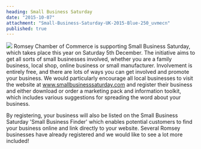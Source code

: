 ```yaml
---
heading: Small Business Saturday
date: "2015-10-07"
attachment: "Small-Business-Saturday-UK-2015-Blue-250_uvmecn"
published: true
---
```



![]({{site.baseurl}}/Small-Business-Saturday-UK-2015-Blue-250_uvmecn)
Romsey Chamber of Commerce is supporting Small Business Saturday, which takes place this year on Saturday 5th December. The initiative aims to get all sorts of small businesses involved, whether you are a family business, local shop, online business or small manufacturer. Involvement is entirely free, and there are lots of ways you can get involved and promote your business. We would particularly encourage all local businesses to visit the website at www.smallbusinesssaturday.com and register their business and either download or order a marketing pack and information toolkit, which includes various suggestions for spreading the word about your business.

By registering, your business will also be listed on the Small Business Saturday 'Small Business Finder' which enables potential customers to find your business online and link directly to your website. Several Romsey businesses have already registered and we would like to see a lot more included!
